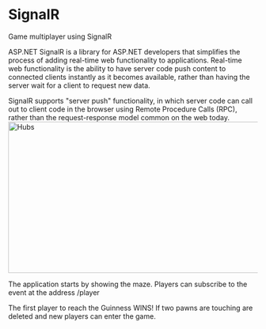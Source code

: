 # SignalR
Game multiplayer using SignalR

ASP.NET SignalR is a library for ASP.NET developers that simplifies the process of adding real-time web functionality to applications. Real-time web functionality is the ability to have server code push content to connected clients instantly as it becomes available, rather than having the server wait for a client to request new data.

SignalR supports "server push" functionality, in which server code can call out to client code in the browser using Remote Procedure Calls (RPC), rather than the request-response model common on the web today.
<a href="http://www.fabiodegioia.com/blog/wp-content/uploads/2015/02/Hub_1.png"><img class="alignnone wp-image-146 size-full" src="http://www.fabiodegioia.com/blog/wp-content/uploads/2015/02/Hub_1.png" alt="Hubs " width="974" height="306" /></a>

The application starts by showing the maze.
Players can subscribe to the event at the address /player

The first player to reach the Guinness WINS!
If two pawns are touching are deleted and new players can enter the game.

